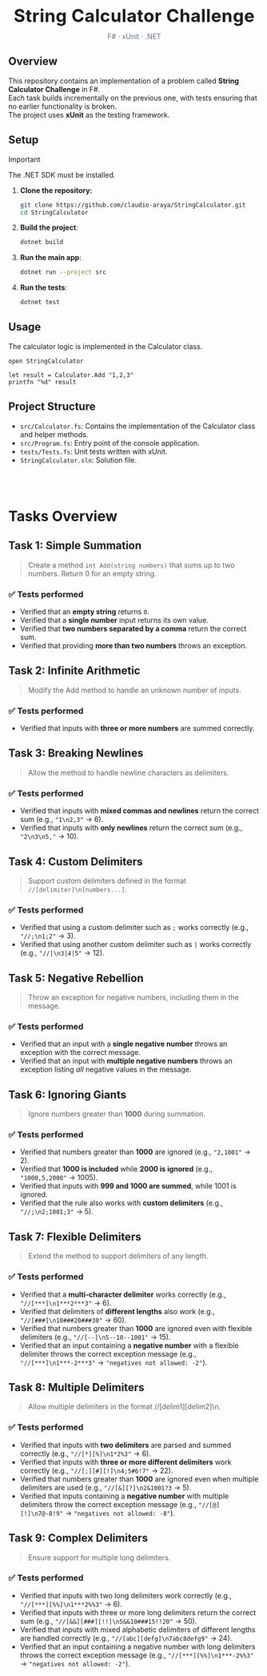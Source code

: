 <h1 align="center" style="margin: 0 0 12px; font-size: 35px;">
    <span style="letter-spacing:0.5px">String Calculator Challenge</span>
</h1>
<p align="center" style="margin:0 0 24px; color:#667085;">
  F# · xUnit · .NET
</p>

## Overview

This repository contains an implementation of a problem called **String Calculator Challenge** in F#.  
Each task builds incrementally on the previous one, with tests ensuring that no earlier functionality is broken.  
The project uses **xUnit** as the testing framework.


## Setup

> [!IMPORTANT]  
> The .NET SDK must be installed.

1. **Clone the repository:**
   ```bash
   git clone https://github.com/claudio-araya/StringCalculator.git
   cd StringCalculator
   ```

2. **Build the project**:

    ```bash
    dotnet build
    ```

3. **Run the main app**:

    ```bash
    dotnet run --project src
    ```

4. **Run the tests**:

    ```bash
    dotnet test
    ```

## Usage

The calculator logic is implemented in the Calculator class.

```F#
open StringCalculator

let result = Calculator.Add "1,2,3"
printfn "%d" result
```


## Project Structure

- `src/Calculator.fs`: Contains the implementation of the Calculator class and helper methods.
- `src/Program.fs`: Entry point of the console application.
- `tests/Tests.fs`: Unit tests written with xUnit.
- `StringCalculator.sln`: Solution file.


<br><br>

# Tasks Overview

## Task 1: Simple Summation

> Create a method `int Add(string numbers)` that sums up to two numbers. Return 0 for an empty string.

### ✅ Tests performed
- Verified that an **empty string** returns `0`.  
- Verified that a **single number** input returns its own value.  
- Verified that **two numbers separated by a comma** return the correct sum.  
- Verified that providing **more than two numbers** throws an exception.  



## Task 2: Infinite Arithmetic

> Modify the Add method to handle an unknown number of inputs.

### ✅ Tests performed
- Verified that inputs with **three or more numbers** are summed correctly.  



## Task 3: Breaking Newlines

> Allow the method to handle newline characters as delimiters.

### ✅ Tests performed
- Verified that inputs with **mixed commas and newlines** return the correct sum (e.g., `"1\n2,3"` → 6).  
- Verified that inputs with **only newlines** return the correct sum (e.g., `"2\n3\n5,"` → 10).  



## Task 4: Custom Delimiters

> Support custom delimiters defined in the format `//[delimiter]\n[numbers...]`.

### ✅ Tests performed
- Verified that using a custom delimiter such as `;` works correctly (e.g., `"//;\n1;2"` → 3).  
- Verified that using another custom delimiter such as `|` works correctly (e.g., `"//|\n3|4|5"` → 12).  



## Task 5: Negative Rebellion

> Throw an exception for negative numbers, including them in the message.

### ✅ Tests performed
- Verified that an input with a **single negative number** throws an exception with the correct message.  
- Verified that an input with **multiple negative numbers** throws an exception listing *all* negative values in the message.  



## Task 6: Ignoring Giants

> Ignore numbers greater than **1000** during summation.

### ✅ Tests performed
- Verified that numbers greater than **1000** are ignored (e.g., `"2,1001"` → 2).  
- Verified that **1000 is included** while **2000 is ignored** (e.g., `"1000,5,2000"` → 1005).  
- Verified that inputs with **999 and 1000 are summed**, while 1001 is ignored.  
- Verified that the rule also works with **custom delimiters** (e.g., `"//;\n2;1001;3"` → 5). 



## Task 7: Flexible Delimiters

> Extend the method to support delimiters of any length.

### ✅ Tests performed
- Verified that a **multi-character delimiter** works correctly (e.g., `"//[***]\n1***2***3"` → 6).  
- Verified that delimiters of **different lengths** also work (e.g., `"//[###]\n10###20###30"` → 60).  
- Verified that numbers greater than **1000** are ignored even with flexible delimiters (e.g., `"//[--]\n5--10--1001"` → 15).  
- Verified that an input containing a **negative number** with a flexible delimiter throws the correct exception message (e.g., `"//[***]\n1***-2***3"` → `"negatives not allowed: -2"`).  



## Task 8: Multiple Delimiters

> Allow multiple delimiters in the format //[delim1][delim2]\n.

### ✅ Tests performed

- Verified that inputs with **two delimiters** are parsed and summed correctly (e.g., `"//[*][%]\n1*2%3"` → 6).
- Verified that inputs with **three or more different delimiters** work correctly (e.g., `"//[;][#][!]\n4;5#6!7"` → 22).
- Verified that numbers greater than **1000** are ignored even when multiple delimiters are used (e.g., `"//[&][?]\n2&1001?3` → 5).
- Verified that inputs containing a **negative number** with multiple delimiters throw the correct exception message (e.g., `"//[@][!]\n7@-8!9"` → `"negatives not allowed: -8"`).



## Task 9: Complex Delimiters

> Ensure support for multiple long delimiters.

### ✅ Tests performed

- Verified that inputs with two long delimiters work correctly (e.g., `"//[***][%%]\n1***2%%3"` → 6).
- Verified that inputs with three or more long delimiters return the correct sum (e.g., `"//[&&][###][!!]\n5&&10###15!!20"` → 50).
- Verified that inputs with mixed alphabetic delimiters of different lengths are handled correctly (e.g., `"//[abc][defg]\n7abc8defg9"` → 24).
- Verified that an input containing a negative number with long delimiters throws the correct exception message (e.g., `"//[***][%%]\n1***-2%%3"` → `"negatives not allowed: -2"`).
